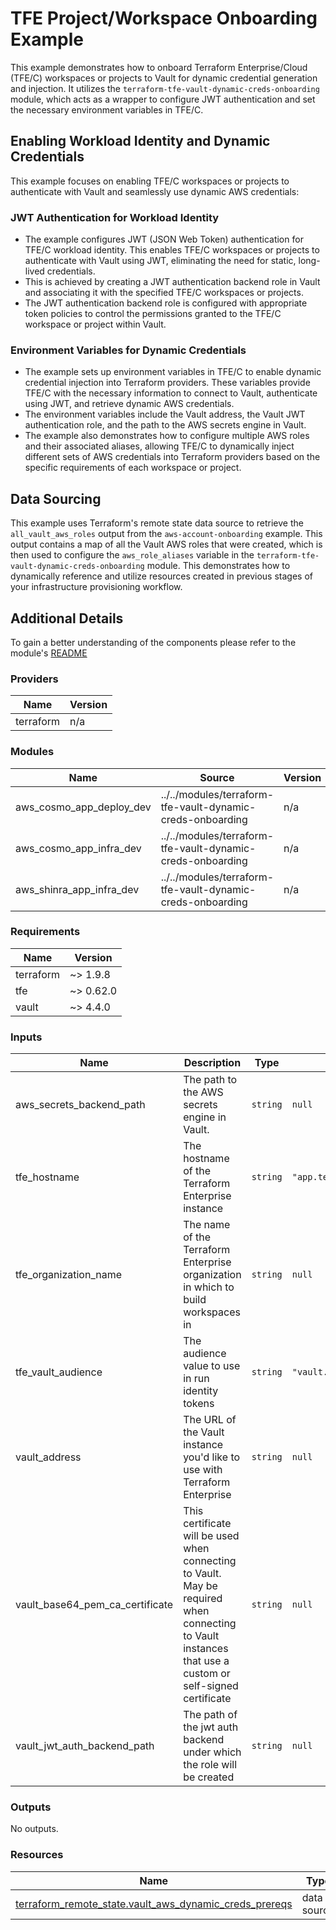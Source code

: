# TFE Project/Workspace Onboarding Example

This example demonstrates how to onboard Terraform Enterprise/Cloud (TFE/C) workspaces or projects to Vault for dynamic credential generation and injection. It utilizes the `terraform-tfe-vault-dynamic-creds-onboarding` module, which acts as a wrapper to configure JWT authentication and set the necessary environment variables in TFE/C.

## Enabling Workload Identity and Dynamic Credentials

This example focuses on enabling TFE/C workspaces or projects to authenticate with Vault and seamlessly use dynamic AWS credentials:

### JWT Authentication for Workload Identity

* The example configures JWT (JSON Web Token) authentication for TFE/C workload identity. This enables TFE/C workspaces or projects to authenticate with Vault using JWT, eliminating the need for static, long-lived credentials.
* This is achieved by creating a JWT authentication backend role in Vault and associating it with the specified TFE/C workspaces or projects.
* The JWT authentication backend role is configured with appropriate token policies to control the permissions granted to the TFE/C workspace or project within Vault.

### Environment Variables for Dynamic Credentials

* The example sets up environment variables in TFE/C to enable dynamic credential injection into Terraform providers. These variables provide TFE/C with the necessary information to connect to Vault, authenticate using JWT, and retrieve dynamic AWS credentials.
* The environment variables include the Vault address, the Vault JWT authentication role, and the path to the AWS secrets engine in Vault.
* The example also demonstrates how to configure multiple AWS roles and their associated aliases, allowing TFE/C to dynamically inject different sets of AWS credentials into Terraform providers based on the specific requirements of each workspace or project.

## Data Sourcing

This example uses Terraform's remote state data source to retrieve the `all_vault_aws_roles` output from the `aws-account-onboarding` example. This output contains a map of all the Vault AWS roles that were created, which is then used to configure the `aws_role_aliases` variable in the `terraform-tfe-vault-dynamic-creds-onboarding` module. This demonstrates how to dynamically reference and utilize resources created in previous stages of your infrastructure provisioning workflow.

## Additional Details

To gain a better understanding of the components please refer to the module's [README](../../modules/terraform-tfe-vault-dynamic-creds-onboarding/README.md)

<!-- BEGIN_TF_DOCS -->

### Providers

| Name | Version |
|------|---------|
| terraform | n/a |
### Modules

| Name | Source | Version |
|------|--------|---------|
| aws_cosmo_app_deploy_dev | ../../modules/terraform-tfe-vault-dynamic-creds-onboarding | n/a |
| aws_cosmo_app_infra_dev | ../../modules/terraform-tfe-vault-dynamic-creds-onboarding | n/a |
| aws_shinra_app_infra_dev | ../../modules/terraform-tfe-vault-dynamic-creds-onboarding | n/a |
### Requirements

| Name | Version |
|------|---------|
| terraform | ~> 1.9.8 |
| tfe | ~> 0.62.0 |
| vault | ~> 4.4.0 |
### Inputs

| Name | Description | Type | Default |
|------|-------------|------|---------|
| aws_secrets_backend_path | The path to the AWS secrets engine in Vault. | `string` | `null` |
| tfe_hostname | The hostname of the Terraform Enterprise instance | `string` | `"app.terraform.io"` |
| tfe_organization_name | The name of the Terraform Enterprise organization in which to build workspaces in | `string` | `null` |
| tfe_vault_audience | The audience value to use in run identity tokens | `string` | `"vault.workload.identity"` |
| vault_address | The URL of the Vault instance you'd like to use with Terraform Enterprise | `string` | `null` |
| vault_base64_pem_ca_certificate | This certificate will be used when connecting to Vault. May be required when connecting to Vault instances that use a custom or self-signed certificate | `string` | `null` |
| vault_jwt_auth_backend_path | The path of the jwt auth backend under which the role will be created | `string` | `null` |
### Outputs

No outputs.
### Resources

| Name | Type |
|------|------|
| [terraform_remote_state.vault_aws_dynamic_creds_prereqs](https://registry.terraform.io/providers/hashicorp/terraform/latest/docs/data-sources/remote_state) | data source |
<!-- END_TF_DOCS -->
